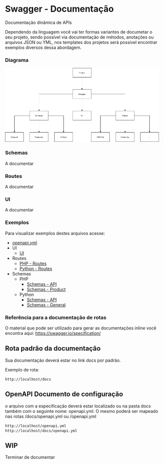 # Swagger - Documentação

Documentação dinâmica de APIs

Dependendo da linguagem você vai ter formas variantes de documetar o seu projeto, sendo possível via documentação de métodos, anotações ou arquivos JSON ou YML, nos templates dos projetos será possível encontrar exemplos diversos dessa abordagem.

### Diagrama

![Swagger](../images/swagger-projeto.png)

### Schemas
A documentar
### Routes
A documentar
### UI
A documentar

### Exemplos
Para visualizar exemplos destes arquivos acesse:
* [openapi.yml](../../resources/public/swagger/openapi.yml)
* UI
    * [UI](../../resources/public/swagger/index.html)
* Routes
    * [PHP - Routes](../../examples/php/openapi/routes/routes.php)
    * [Python - Routes](../../examples/python/app.py)
* Schemas
    * PHP
        * [Schemas - API](../../examples/php/openapi/schemas/Api.yaml)
        * [Schemas - Product](../../examples/php/openapi/schemas/Entity/Product.yaml)
    * Python
        * [Schemas - API](../../examples/python/openapi/api_schemas.py)
        * [Schemas - General](../../examples/python/openapi/schemas.py)


### Referência para a documentação de rotas
O material que pode ser utilizado para gerar as documentações inline você encontra aqui: https://swagger.io/specification/

## Rota padrão da documentação
Sua documentação deverá estar no link docs por padrão.

Exemplo de rota:
```
http://localhost/docs
```

## OpenAPI Documento de configuração
o arquivo com a especificação deverá estar localizado ou na pasta docs também com o seguinte nome: openapi.yml.  O mesmo poderá ser mapeado nas rotas /docs/openapi.yml ou /openapi.yml
```
http://localhost/openapi.yml
http://localhost/docs/openapi.yml
```
## WIP
Terminar de documentar
